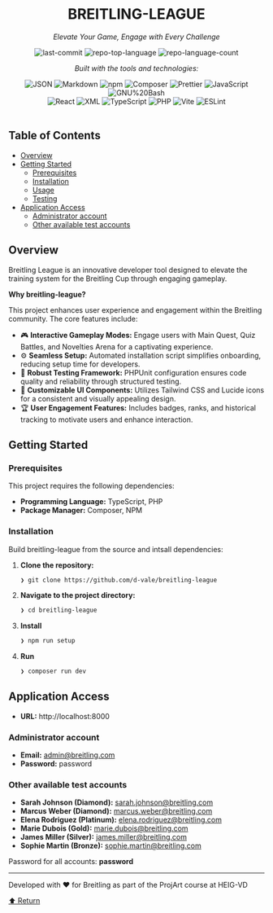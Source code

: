 <div id="top">

<!-- HEADER STYLE: CLASSIC -->
<div align="center">

# BREITLING-LEAGUE

<em>Elevate Your Game, Engage with Every Challenge</em>

<!-- BADGES -->
<img src="https://img.shields.io/github/last-commit/d-vale/breitling-league?style=flat&logo=git&logoColor=white&color=0080ff" alt="last-commit">
<img src="https://img.shields.io/github/languages/top/d-vale/breitling-league?style=flat&color=0080ff" alt="repo-top-language">
<img src="https://img.shields.io/github/languages/count/d-vale/breitling-league?style=flat&color=0080ff" alt="repo-language-count">

<em>Built with the tools and technologies:</em>

<img src="https://img.shields.io/badge/JSON-000000.svg?style=flat&logo=JSON&logoColor=white" alt="JSON">
<img src="https://img.shields.io/badge/Markdown-000000.svg?style=flat&logo=Markdown&logoColor=white" alt="Markdown">
<img src="https://img.shields.io/badge/npm-CB3837.svg?style=flat&logo=npm&logoColor=white" alt="npm">
<img src="https://img.shields.io/badge/Composer-885630.svg?style=flat&logo=Composer&logoColor=white" alt="Composer">
<img src="https://img.shields.io/badge/Prettier-F7B93E.svg?style=flat&logo=Prettier&logoColor=black" alt="Prettier">
<img src="https://img.shields.io/badge/JavaScript-F7DF1E.svg?style=flat&logo=JavaScript&logoColor=black" alt="JavaScript">
<img src="https://img.shields.io/badge/GNU%20Bash-4EAA25.svg?style=flat&logo=GNU-Bash&logoColor=white" alt="GNU%20Bash">
<br>
<img src="https://img.shields.io/badge/React-61DAFB.svg?style=flat&logo=React&logoColor=black" alt="React">
<img src="https://img.shields.io/badge/XML-005FAD.svg?style=flat&logo=XML&logoColor=white" alt="XML">
<img src="https://img.shields.io/badge/TypeScript-3178C6.svg?style=flat&logo=TypeScript&logoColor=white" alt="TypeScript">
<img src="https://img.shields.io/badge/PHP-777BB4.svg?style=flat&logo=PHP&logoColor=white" alt="PHP">
<img src="https://img.shields.io/badge/Vite-646CFF.svg?style=flat&logo=Vite&logoColor=white" alt="Vite">
<img src="https://img.shields.io/badge/ESLint-4B32C3.svg?style=flat&logo=ESLint&logoColor=white" alt="ESLint">

</div>
<br>


## Table of Contents

- [Overview](#overview)
- [Getting Started](#getting-started)
    - [Prerequisites](#prerequisites)
    - [Installation](#installation)
    - [Usage](#usage)
    - [Testing](#testing)
- [Application Access](#application-access)
    - [Administrator account](#administrator-account)
    - [Other available test accounts](#Other-available-test-accounts)


## Overview

Breitling League is an innovative developer tool designed to elevate the training system for the Breitling Cup through engaging gameplay.

**Why breitling-league?**

This project enhances user experience and engagement within the Breitling community. The core features include:

- 🎮 **Interactive Gameplay Modes:** Engage users with Main Quest, Quiz Battles, and Novelties Arena for a captivating experience.
- ⚙️ **Seamless Setup:** Automated installation script simplifies onboarding, reducing setup time for developers.
- 🧪 **Robust Testing Framework:** PHPUnit configuration ensures code quality and reliability through structured testing.
- 🎨 **Customizable UI Components:** Utilizes Tailwind CSS and Lucide icons for a consistent and visually appealing design.
- 🏆 **User Engagement Features:** Includes badges, ranks, and historical tracking to motivate users and enhance interaction.


## Getting Started

### Prerequisites

This project requires the following dependencies:

- **Programming Language:** TypeScript, PHP
- **Package Manager:** Composer, NPM

### Installation

Build breitling-league from the source and intsall dependencies:

1. **Clone the repository:**

    ```sh
    ❯ git clone https://github.com/d-vale/breitling-league
    ```

2. **Navigate to the project directory:**

    ```sh
    ❯ cd breitling-league
    ```

3. **Install**

    ```sh
    ❯ npm run setup
    ```

4. **Run**
    ```sh
    ❯ composer run dev
    ```


## Application Access

- **URL:** http://localhost:8000

### Administrator account

- **Email:** admin@breitling.com
- **Password:** password

### Other available test accounts

- **Sarah Johnson (Diamond):** sarah.johnson@breitling.com
- **Marcus Weber (Diamond):** marcus.weber@breitling.com
- **Elena Rodriguez (Platinum):** elena.rodriguez@breitling.com
- **Marie Dubois (Gold):** marie.dubois@breitling.com
- **James Miller (Silver):** james.miller@breitling.com
- **Sophie Martin (Bronze):** sophie.martin@breitling.com

Password for all accounts: **password**

---

Developed with ❤️ for Breitling as part of the ProjArt course at HEIG-VD

<div align="left"><a href="#top">⬆ Return</a></div>
